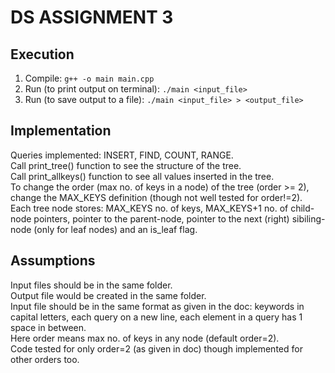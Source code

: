# DS ASSIGNMENT 3  

## Execution  
1) Compile: `g++ -o main main.cpp`  
2) Run (to print output on terminal): `./main <input_file>`  
3) Run (to save output to a file): `./main <input_file> > <output_file>`  

## Implementation
Queries implemented: INSERT, FIND, COUNT, RANGE.  
Call print_tree() function to see the structure of the tree.  
Call print_allkeys() function to see all values inserted in the tree.  
To change the order (max no. of keys in a node) of the tree (order >= 2), change the MAX_KEYS definition (though not well tested for order!=2).  
Each tree node stores: MAX_KEYS no. of keys, MAX_KEYS+1 no. of child-node pointers, pointer to the parent-node, pointer to the next (right) sibiling-node (only for leaf nodes) and an is_leaf flag.  

## Assumptions
Input files should be in the same folder.  
Output file would be created in the same folder.  
Input file should be in the same format as given in the doc: keywords in capital letters, each query on a new line, each element in a query has 1 space in between.  
Here order means max no. of keys in any node (default order=2).  
Code tested for only order=2 (as given in doc) though implemented for other orders too.  
